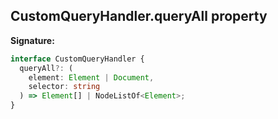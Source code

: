 ## CustomQueryHandler.queryAll property

**Signature:**

```typescript
interface CustomQueryHandler {
  queryAll?: (
    element: Element | Document,
    selector: string
  ) => Element[] | NodeListOf<Element>;
}
```
